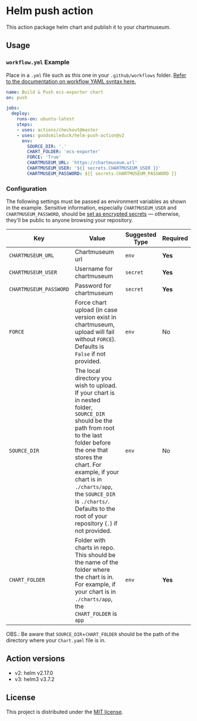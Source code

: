 # Helm push action

This action package helm chart and publish it to your chartmuseum.

## Usage

### `workflow.yml` Example

Place in a `.yml` file such as this one in your `.github/workflows` folder. [Refer to the documentation on workflow YAML syntax here.](https://help.github.com/en/articles/workflow-syntax-for-github-actions)

```yaml
name: Build & Push ecs-exporter chart
on: push

jobs:
  deploy:
    runs-on: ubuntu-latest
    steps:
    - uses: actions/checkout@master
    - uses: goodsmileduck/helm-push-action@v2
      env:
        SOURCE_DIR: '.'
        CHART_FOLDER: 'ecs-exporter'
        FORCE: 'True'
        CHARTMUSEUM_URL: 'https://chartmuseum.url'
        CHARTMUSEUM_USER: '${{ secrets.CHARTMUSEUM_USER }}'
        CHARTMUSEUM_PASSWORD: ${{ secrets.CHARTMUSEUM_PASSWORD }}
```

### Configuration

The following settings must be passed as environment variables as shown in the example. Sensitive information, especially `CHARTMUSEUM_USER` and `CHARTMUSEUM_PASSWORD`, should be [set as encrypted secrets](https://help.github.com/en/articles/virtual-environments-for-github-actions#creating-and-using-secrets-encrypted-variables) — otherwise, they'll be public to anyone browsing your repository.

| Key | Value | Suggested Type | Required |
| ------------- | ------------- | ------------- | ------------- |
| `CHARTMUSEUM_URL` | Chartmuseum url | `env` | **Yes** |
| `CHARTMUSEUM_USER` | Username for chartmuseum  | `secret` | **Yes** |
| `CHARTMUSEUM_PASSWORD` | Password for chartmuseum | `secret` | **Yes** |
| `FORCE` | Force chart upload (in case version exist in chartmuseum, upload will fail without `FORCE`). Defaults is `False` if not provided. | `env` | No |
| `SOURCE_DIR` | The local directory you wish to upload. If your chart is in nested folder, `SOURCE_DIR` should be the path from root to the last folder before the one that stores the chart. For example, if your chart is in `./charts/app`, the `SOURCE_DIR` is `./charts/`. Defaults to the root of your repository (`.`) if not provided. | `env` | No |
| `CHART_FOLDER` | Folder with charts in repo. This should be the name of the folder where the chart is in. For example, if your chart is in `./charts/app`, the `CHART_FOLDER` is `app` | `env` | **Yes** |

OBS.: Be aware that `SOURCE_DIR`+`CHART_FOLDER` should be the path of the directory where your `Chart.yaml` file is in.

## Action versions

- v2: helm v2.17.0
- v3: helm3 v3.7.2

## License

This project is distributed under the [MIT license](LICENSE.md).
